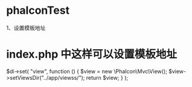 # phalconTest
1、设置模板地址
# index.php 中这样可以设置模板地址
$di->set(
      "view",
      function () {
          $view = new \Phalcon\Mvc\View();
          $view->setViewsDir("../app/viewss/");
          return $view;
      }
  );
